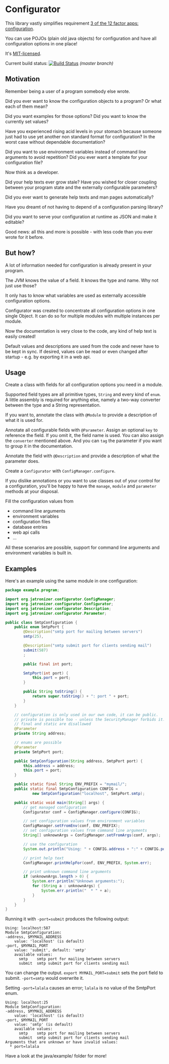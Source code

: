 # Configurator
This library vastly simplifies requirement [3 of the 12 factor apps: configuration](http://12factor.net/config).

You can use POJOs (plain old java objects) for configuration and have all configuration options in one place!

It's [MIT-licensed](https://raw.github.com/jatronizer/configurator/master/LICENSE).

Current build status: [![Build Status](https://travis-ci.org/jatronizer/configurator.png?branch=master)](https://travis-ci.org/jatronizer/configurator) *(master branch)*

## Motivation
Remember being a user of a program somebody else wrote.

Did you ever want to know the configuration objects to a program? Or what each of them mean?

Did you want examples for those options? Did you want to know the currently set values?

Have you experienced rising acid levels in your stomach because someone just had to use yet another non standard format for configuration? In the worst case without dependable documentation?

Did you want to use environment variables instead of command line arguments to avoid repetition? Did you ever want a template for your configuration file?

Now think as a developer.

Did your help texts ever grow stale? Have you wished for closer coupling between your program state and the externally configurable parameters?

Did you ever want to generate help texts and man pages automatically?

Have you dreamt of not having to depend of a configuration parsing library?

Did you want to serve your configuration at runtime as JSON and make it editable?

Good news: all this and more is possible - with less code than you ever wrote for it before.

## But how?

A lot of information needed for configuration is already present in your program.

The JVM knows the value of a field. It knows the type and name. Why not just use those?

It only has to know what variables are used as externally accessible configuration options.

Configurator was created to concentrate all configuration options in one single Object.
It can do so for multiple modules with multiple instances per module.

Now the documentation is very close to the code, any kind of help text is easily created!

Default values and descriptions are used from the code and never have to be kept in sync.
If desired, values can be read or even changed after startup - e.g. by exporting it in a web api.

## Usage
Create a class with fields for all configuration options you need in a module.

Supported field types are all primitive types, `String` and every kind of `enum`. A little assembly is required for anything else, namely a two-way converter between the type and a String representation.

If you want to, annotate the class with `@Module` to provide a description of what it is used for.

Annotate all configurable fields with `@Parameter`. Assign an optional `key` to reference the field. If you omit it, the field name is used. You can also assign the `converter` mentioned above. And you can `tag` the parameter if you want to group it in the documentation.

Annotate the field with `@Description` and provide a description of what the parameter does.

Create a `Configurator` with `ConfigManager.configure`.

If you dislike annotations or you want to use classes out of your control for a configuration, 
you'll be happy to have the `manage`, `module` and `parameter` methods at your disposal.

Fill the configuration values from
  * command line arguments
  * environment variables
  * configuration files
  * database entries
  * web api calls
  * ...

All these scenarios are possible, support for command line arguments and environment variables is built in.

## Examples

Here's an example using the same module in one configuration:
```java
package example.program;

import org.jatronizer.configurator.ConfigManager;
import org.jatronizer.configurator.Configurator;
import org.jatronizer.configurator.Description;
import org.jatronizer.configurator.Parameter;

public class SmtpConfiguration {
	public enum SmtpPort {
		@Description("smtp port for mailing between servers")
		smtp(25),

		@Description("smtp submit port for clients sending mail")
		submit(587)
		;

		public final int port;

		SmtpPort(int port) {
			this.port = port;
		}

		public String toString() {
			return super.toString() + ": port " + port;
		}
	}

	// configuration is only used in our own code, it can be public.
	// private is possible too - unless the SecurityManager forbids it.
	// final and static are disallowed
	@Parameter
	private String address;

	// enums are possible
	@Parameter
	private SmtpPort port;

	public SmtpConfiguration(String address, SmtpPort port) {
		this.address = address;
		this.port = port;
	}

	public static final String ENV_PREFIX = "mymail/";
	public static final SmtpConfiguration CONFIG =
			new SmtpConfiguration("localhost", SmtpPort.smtp);

	public static void main(String[] args) {
		// get managed configuration
		Configurator conf = ConfigManager.configure(CONFIG);

		// set configuration values from environment variables
		ConfigManager.setFromEnv(conf, ENV_PREFIX);
		// set configuration values from command line arguments
		String[] unknownArgs = ConfigManager.setFromArgs(conf, args);

		// use the configuration
		System.out.println("Using: " + CONFIG.address + ":" + CONFIG.port.port);

		// print help text
		ConfigManager.printHelpFor(conf, ENV_PREFIX, System.err);

		// print unknown command line arguments
		if (unknownArgs.length > 0) {
			System.err.println("Unknown arguments:");
			for (String a : unknownArgs) {
				System.err.println("  * " + a);
			}
		}
	}
}
```
Running it with `-port=submit` produces the following output:
```
Using: localhost:587
Module SmtpConfiguration:
-address, $MYMAIL_ADDRESS
	value: 'localhost' (is default)
-port, $MYMAIL_PORT
	value: 'submit', default: 'smtp'
	available values:
	  smtp    smtp port for mailing between servers
	  submit  smtp submit port for clients sending mail
```

You can change the output. `export MYMAIL_PORT=submit` sets the port field to submit. `-port=smtp` would overwrite it.

Setting `-port=lalala` causes an error; `lalala` is no value of the SmtpPort enum.
```
Using: localhost:25
Module SmtpConfiguration:
-address, $MYMAIL_ADDRESS
	value: 'localhost' (is default)
-port, $MYMAIL_PORT
	value: 'smtp' (is default)
	available values:
	  smtp    smtp port for mailing between servers
	  submit  smtp submit port for clients sending mail
Arguments that are unknown or have invalid values:
  * port=lalala
```

Have a look at the java/example/ folder for more!
